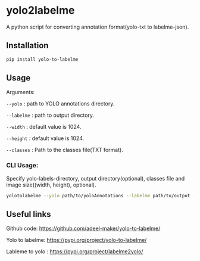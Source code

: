 # yolo2labelme

A python script for converting annotation format(yolo-txt to labelme-json).

## Installation
```bash
pip install yolo-to-labelme
```
## Usage
Arguments:

`--yolo` : path to YOLO annotations directory.

`--labelme` : path to output directory.
 
`--width` : default value is 1024.

`--height` : default value is 1024.

`--classes` : Path to the classes file(TXT format).

### CLI Usage:
Specify yolo-labels-directory, output directory(optional), classes file and image size((width, height), optional).

```bash
yolotolabelme --yolo path/to/yoloAnnotations --labelme path/to/output --classes path/to/classes-file
```

## Useful links
Github code: https://github.com/adeel-maker/yolo-to-labelme/

Yolo to labelme: https://pypi.org/project/yolo-to-labelme/

Lableme to yolo : https://pypi.org/project/labelme2yolo/